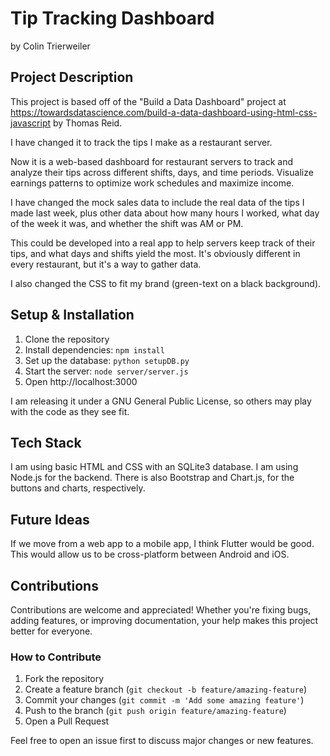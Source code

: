 # Tip Tracking Dashboard

by Colin Trierweiler

## Project Description

This project is based off of the "Build a Data Dashboard" project at https://towardsdatascience.com/build-a-data-dashboard-using-html-css-javascript by Thomas Reid.

I have changed it to track the tips I make as a restaurant server.

Now it is a web-based dashboard for restaurant servers to track and analyze their tips across different shifts, days, and time periods. Visualize earnings patterns to optimize work schedules and maximize income.

I have changed the mock sales data to include the real data of the tips I made last week, plus other data about how many hours I worked, what day of the week it was, and whether the shift was AM or PM.

This could be developed into a real app to help servers keep track of their tips, and what days and shifts yield the most.  It's obviously different in every restaurant, but it's a way to gather data.

I also changed the CSS to fit my brand (green-text on a black background).

## Setup & Installation
1. Clone the repository
2. Install dependencies: `npm install`
3. Set up the database: `python setupDB.py`
4. Start the server: `node server/server.js`
5. Open http://localhost:3000

I am releasing it under a GNU General Public License, so others may play with the code as they see fit.

## Tech Stack

I am using basic HTML and CSS with an SQLite3 database.  I am using Node.js for the backend.  There is also Bootstrap and Chart.js, for the buttons and charts, respectively.

## Future Ideas

If we move from a web app to a mobile app, I think Flutter would be good.  This would allow us to be cross-platform between Android and iOS.

## Contributions

Contributions are welcome and appreciated! Whether you're fixing bugs, adding features, or improving documentation, your help makes this project better for everyone.

### How to Contribute
1. Fork the repository
2. Create a feature branch (`git checkout -b feature/amazing-feature`)
3. Commit your changes (`git commit -m 'Add some amazing feature'`)
4. Push to the branch (`git push origin feature/amazing-feature`)
5. Open a Pull Request

Feel free to open an issue first to discuss major changes or new features.